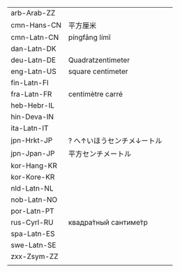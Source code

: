 | | | |
|-|-|-|
| arb-Arab-ZZ |  |  |
| cmn-Hans-CN | 平方厘米 |  |
| cmn-Latn-CN | píngfāng límǐ |  |
| dan-Latn-DK |  |  |
| deu-Latn-DE | Quadratzentimeter |  |
| eng-Latn-US | square centimeter |  |
| fin-Latn-FI |  |  |
| fra-Latn-FR | centimètre carré |  |
| heb-Hebr-IL |  |  |
| hin-Deva-IN |  |  |
| ita-Latn-IT |  |  |
| jpn-Hrkt-JP | ? へ↑いほうセンチメ↓ートル |  |
| jpn-Jpan-JP | 平方センチメートル |  |
| kor-Hang-KR |  |  |
| kor-Kore-KR |  |  |
| nld-Latn-NL |  |  |
| nob-Latn-NO |  |  |
| por-Latn-PT |  |  |
| rus-Cyrl-RU | квадра́тный сантиме́тр |  |
| spa-Latn-ES |  |  |
| swe-Latn-SE |  |  |
| zxx-Zsym-ZZ |  |  |
|  |  |  |
